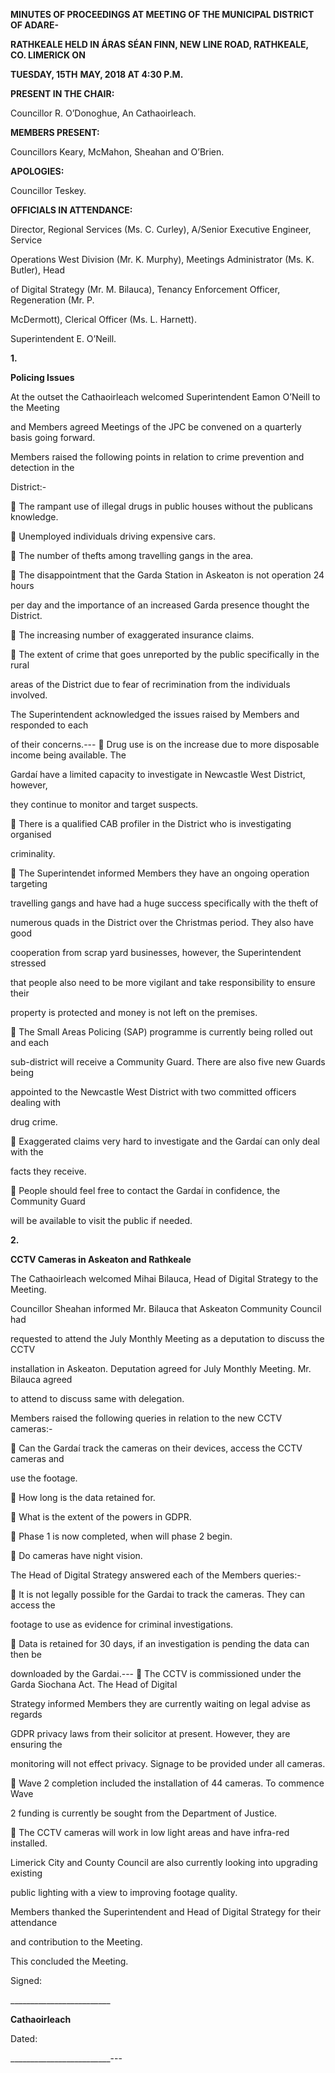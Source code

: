 **MINUTES OF PROCEEDINGS AT MEETING OF THE MUNICIPAL DISTRICT OF ADARE-**

**RATHKEALE HELD IN ÁRAS SÉAN FINN, NEW LINE ROAD, RATHKEALE, CO. LIMERICK ON**

**TUESDAY, 15TH** **MAY, 2018 AT 4:30 P.M.**

**PRESENT IN THE CHAIR:**

Councillor R. O’Donoghue, An Cathaoirleach.

**MEMBERS PRESENT:**

Councillors Keary, McMahon, Sheahan and O’Brien.

**APOLOGIES:**

Councillor Teskey.

**OFFICIALS IN ATTENDANCE:**

Director, Regional Services (Ms. C. Curley), A/Senior Executive Engineer, Service

Operations West Division (Mr. K. Murphy), Meetings Administrator (Ms. K. Butler), Head

of Digital Strategy (Mr. M. Bilauca), Tenancy Enforcement Officer, Regeneration (Mr. P.

McDermott), Clerical Officer (Ms. L. Harnett).

Superintendent E. O’Neill.

**1.**

**Policing Issues**

At the outset the Cathaoirleach welcomed Superintendent Eamon O’Neill to the Meeting

and Members agreed Meetings of the JPC be convened on a quarterly basis going forward.

Members raised the following points in relation to crime prevention and detection in the

District:-

 The rampant use of illegal drugs in public houses without the publicans knowledge.

 Unemployed individuals driving expensive cars.

 The number of thefts among travelling gangs in the area.

 The disappointment that the Garda Station in Askeaton is not operation 24 hours

per day and the importance of an increased Garda presence thought the District.

 The increasing number of exaggerated insurance claims.

 The extent of crime that goes unreported by the public specifically in the rural

areas of the District due to fear of recrimination from the individuals involved.

The Superintendent acknowledged the issues raised by Members and responded to each

of their concerns.---
 Drug use is on the increase due to more disposable income being available. The

Gardaí have a limited capacity to investigate in Newcastle West District, however,

they continue to monitor and target suspects.

 There is a qualified CAB profiler in the District who is investigating organised

criminality.

 The Superintendet informed Members they have an ongoing operation targeting

travelling gangs and have had a huge success specifically with the theft of

numerous quads in the District over the Christmas period. They also have good

cooperation from scrap yard businesses, however, the Superintendent stressed

that people also need to be more vigilant and take responsibility to ensure their

property is protected and money is not left on the premises.

 The Small Areas Policing (SAP) programme is currently being rolled out and each

sub-district will receive a Community Guard. There are also five new Guards being

appointed to the Newcastle West District with two committed officers dealing with

drug crime.

 Exaggerated claims very hard to investigate and the Gardaí can only deal with the

facts they receive.

 People should feel free to contact the Gardaí in confidence, the Community Guard

will be available to visit the public if needed.

**2.**

**CCTV Cameras in Askeaton and Rathkeale**

The Cathaoirleach welcomed Mihai Bilauca, Head of Digital Strategy to the Meeting.

Councillor Sheahan informed Mr. Bilauca that Askeaton Community Council had

requested to attend the July Monthly Meeting as a deputation to discuss the CCTV

installation in Askeaton. Deputation agreed for July Monthly Meeting. Mr. Bilauca agreed

to attend to discuss same with delegation.

Members raised the following queries in relation to the new CCTV cameras:-

 Can the Gardaí track the cameras on their devices, access the CCTV cameras and

use the footage.

 How long is the data retained for.

 What is the extent of the powers in GDPR.

 Phase 1 is now completed, when will phase 2 begin.

 Do cameras have night vision.

The Head of Digital Strategy answered each of the Members queries:-

 It is not legally possible for the Gardai to track the cameras. They can access the

footage to use as evidence for criminal investigations.

 Data is retained for 30 days, if an investigation is pending the data can then be

downloaded by the Gardai.---
 The CCTV is commissioned under the Garda Siochana Act. The Head of Digital

Strategy informed Members they are currently waiting on legal advise as regards

GDPR privacy laws from their solicitor at present. However, they are ensuring the

monitoring will not effect privacy. Signage to be provided under all cameras.

 Wave 2 completion included the installation of 44 cameras. To commence Wave

2 funding is currently be sought from the Department of Justice.

 The CCTV cameras will work in low light areas and have infra-red installed.

Limerick City and County Council are also currently looking into upgrading existing

public lighting with a view to improving footage quality.

Members thanked the Superintendent and Head of Digital Strategy for their attendance

and contribution to the Meeting.

This concluded the Meeting.

Signed:

\_\_\_\_\_\_\_\_\_\_\_\_\_\_\_\_\_\_\_\_\_\_\_\_\_

**Cathaoirleach**

Dated:

\_\_\_\_\_\_\_\_\_\_\_\_\_\_\_\_\_\_\_\_\_\_\_\_\_---
